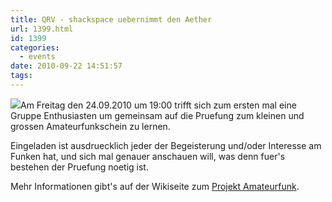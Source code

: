 ```yaml
---
title: QRV - shackspace uebernimmt den Aether
url: 1399.html
id: 1399
categories:
  - events
date: 2010-09-22 14:51:57
tags:
---
```


[![](https://blog.shackspace.de/gallery/var/thumbs/shack.media/3rd-party/haarp.jpg)](https://blog.shackspace.de/gallery/index.php/shack-media/3rd-party/haarp)Am Freitag den 24.09.2010 um 19:00 trifft sich zum ersten mal eine Gruppe Enthusiasten um gemeinsam auf die Pruefung zum kleinen und grossen Amateurfunkschein zu lernen.

Eingeladen ist ausdruecklich jeder der Begeisterung und/oder Interesse am Funken hat, und sich mal genauer anschauen will, was denn fuer's bestehen der Pruefung noetig ist.

Mehr Informationen gibt's auf der Wikiseite zum [Projekt Amateurfunk](https://blog.shackspace.de/wiki/doku.php?id=project:amateurfunk).